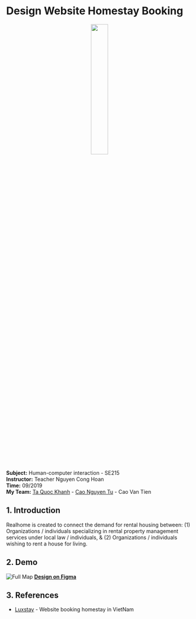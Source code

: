 # Design Website Homestay Booking

<p align="center">
   <img width="30%" src ="https://github.com/khanhtaquoc98/Website-Homestay-HTML/blob/master/images/home.png" />
</p>

<br> **Subject:** Human-computer interaction - SE215
<br> **Instructor:** Teacher Nguyen Cong Hoan
<br> **Time:** 09/2019
<br> **My Team:** 
[Ta Quoc Khanh](https://github.com/khanhtaquoc98) - [Cao Nguyen Tu](https://github.com/tudautroccuto741) - Cao Van Tien


## 1. Introduction
Realhome is created to connect the demand for rental housing between: (1) Organizations / individuals specializing in rental property management services under local law / individuals, & (2) Organizations / individuals wishing to rent a house for living.


## 2. Demo
![Full Map](https://github.com/khanhtaquoc98/Website-Homestay-HTML/blob/master/images/demo-bg.png?raw=true)
**[Design on Figma](https://www.figma.com/file/xnRhTdyCAi7aTqoEKUFGBt/Index?node-id=0%3A1)**


## 3. References
- [Luxstay](https://www.luxstay.com/) - Website booking homestay in VietNam
